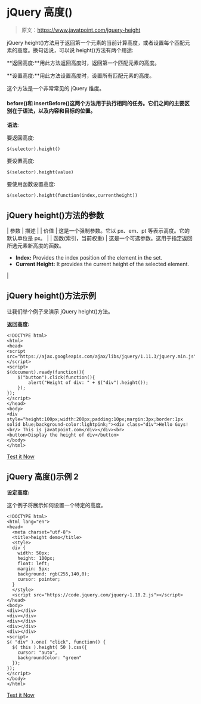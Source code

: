 # jQuery 高度()

> 原文：<https://www.javatpoint.com/jquery-height>

jQuery height()方法用于返回第一个元素的当前计算高度，或者设置每个匹配元素的高度。换句话说，可以说 height()方法有两个用途:

**返回高度:**用此方法返回高度时，返回第一个匹配元素的高度。

**设置高度:**用此方法设置高度时，设置所有匹配元素的高度。

这个方法是一个非常常见的 jQuery 维度。

#### before()和 insertBefore()这两个方法用于执行相同的任务。它们之间的主要区别在于语法，以及内容和目标的位置。

**语法**:

要返回高度:

```
$(selector).height() 

```

要设置高度:

```
$(selector).height(value)

```

要使用函数设置高度:

```
$(selector).height(function(index,currentheight))

```

## jQuery height()方法的参数

| 参数 | 描述 |
| 价值 | 这是一个强制参数。它以 px、em、pt 等表示高度。它的默认单位是 px。 |
| 函数(索引，当前权重) | 这是一个可选参数。这用于指定返回所选元素新高度的函数。

*   **Index:** Provides the index position of the element in the set.
*   **Current Height:** It provides the current height of the selected element.

 |

## jQuery height()方法示例

让我们举个例子来演示 jQuery height()方法。

**返回高度:**

```
<!DOCTYPE html>
<html>
<head>
<script src="https://ajax.googleapis.com/ajax/libs/jquery/1.11.3/jquery.min.js"></script>
<script>
$(document).ready(function(){
    $("button").click(function(){
        alert("Height of div: " + $("div").height());
    });
});
</script>
</head>
<body>
<div style="height:100px;width:200px;padding:10px;margin:3px;border:1px solid blue;background-color:lightpink;"><div class="div">Hello Guys!<br/> This is javatpoint.com</div></div><br>
<button>Display the height of div</button>
</body>
</html>

```

[Test it Now](https://www.javatpoint.com/oprweb/test.jsp?filename=jqueryheight1)

## jQuery 高度()示例 2

**设定高度:**

这个例子将展示如何设置一个特定的高度。

```
<!DOCTYPE html>
<html lang="en">
<head>
  <meta charset="utf-8">
  <title>height demo</title>
  <style>
  div {
    width: 50px;
    height: 100px;
    float: left;
    margin: 5px;
    background: rgb(255,140,0);
    cursor: pointer;
  }
  </style>
  <script src="https://code.jquery.com/jquery-1.10.2.js"></script>
</head>
<body>
<div></div>
<div></div>
<div></div>
<div></div>
<div></div>
<script>
$( "div" ).one( "click", function() {
  $( this ).height( 50 ).css({
    cursor: "auto",
    backgroundColor: "green"
  });
});
</script>
</body>
</html>

```

[Test it Now](https://www.javatpoint.com/oprweb/test.jsp?filename=jqueryheight2)